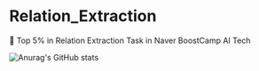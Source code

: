 # Relation_Extraction
🏅 Top 5% in Relation Extraction Task in Naver BoostCamp AI Tech

![Anurag's GitHub stats](https://Relation_Extraction.vercel.app/api?username=anuraghazra&hide=jupyter_notebook)

